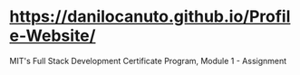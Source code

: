 # https://danilocanuto.github.io/Profile-Website/
<file src="input.html"/>
MIT's Full Stack Development Certificate Program, Module 1 - Assignment
